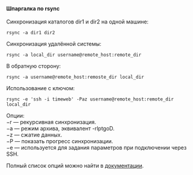 #### Шпаргалка по rsync

Синхронизация каталогов dir1 и dir2 на одной машине:

```shell
rsync -a dir1 dir2
```

Синхронизация удалённой системы:

```shell
rsync -a local_dir username@remote_host:remote_dir
``` 

В обратную сторону:

```shell
rsync -a username@remote_host:remoste_dir local_dir
```

Использование с ключом:

```shell
rsync -e 'ssh -i timeweb' -Paz username@remote_host:remote_dir local_dir
```

Опции:<br>
−r — рекурсивная синхронизация.<br>
−a — режим архива, эквивалент -rlptgoD.<br>
−z — сжатие данных.<br>
−P — показать прогресс синхронизации.<br>
−e — используется для задания параметров при подключении через SSH.

Полный список опций можно найти в [документации](https://linux.die.net/man/1/rsync).